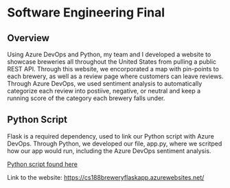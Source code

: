# Software Engineering Final
## Overview 
Using Azure DevOps and Python, my team and I developed a website to showcase breweries all throughout the United States from pulling a public REST API. Through this website, we encorporated a map with pin-points to each brewery, as well as a review page where customers can leave reviews. Through Azure DevOps, we used sentiment analysis to automatically categorize each review into postiive, negative, or neutral and keep a running score of the category each brewery falls under. 

## Python Script
Flask is a required dependency, used to link our Python script with Azure DevOps. Through Python, we developed our file, app.py, where we scritped how our app would run, including the Azure DevOps sentiment analysis. 

[Python script found here](https://github.com/keltiwise/Software-Engineering-Final/blob/main/app.py)




Link to the website: 
https://cs188breweryflaskapp.azurewebsites.net/
